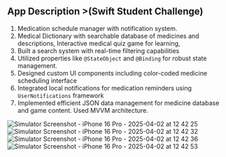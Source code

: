 ## App Description >(Swift Student Challenge)

1. Medication schedule manager with notification system.
2. Medical Dictionary with searchable database of medicines and descriptions, Interactive medical quiz game for learning,
3. Built a search system with real-time filtering capabilities
4. Utilized properties like `@StateObject` and `@Binding` for robust state management.
5. Designed custom UI components including color-coded medicine scheduling interface
6. Integrated local notifications for medication reminders using `UserNotifications` framework
7. Implemented efficient JSON data management for medicine database and game content. Used MVVM architecture.

![Simulator Screenshot - iPhone 16 Pro - 2025-04-02 at 12 42 25](https://github.com/user-attachments/assets/dfbce597-607b-4c17-bb98-6a561ed11b28)
![Simulator Screenshot - iPhone 16 Pro - 2025-04-02 at 12 42 32](https://github.com/user-attachments/assets/cdc7b48f-19f5-439f-b88e-690b63956b69)
![Simulator Screenshot - iPhone 16 Pro - 2025-04-02 at 12 42 36](https://github.com/user-attachments/assets/cd4579c4-3b50-4371-8192-2af0d87dbd82)
![Simulator Screenshot - iPhone 16 Pro - 2025-04-02 at 12 42 53](https://github.com/user-attachments/assets/1f45f372-669e-4463-971e-7bd90b746ec3)
